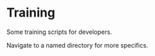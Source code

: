 # Training

Some training scripts for developers.

Navigate to a named directory for more specifics.

